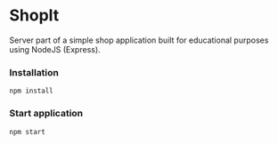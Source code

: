 # ShopIt

Server part of a simple shop application built for educational purposes using NodeJS (Express).

### Installation

```
npm install
```

### Start application

```
npm start
```
